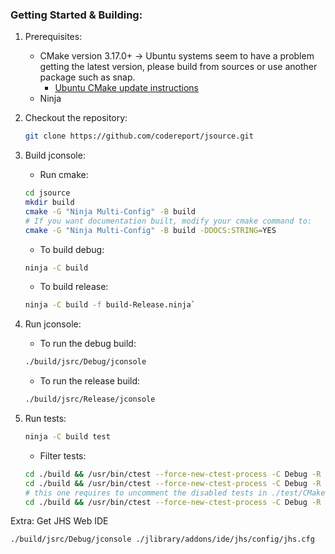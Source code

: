### Getting Started & Building:
1. Prerequisites:
   * CMake version 3.17.0+ -> Ubuntu systems seem to have a problem getting the latest version, please build from sources or use another package such as snap. 
     * [Ubuntu CMake update instructions](https://apt.kitware.com/)
   * Ninja
2. Checkout the repository:
    ```sh
    git clone https://github.com/codereport/jsource.git
    ```
3. Build jconsole:    
   * Run cmake:
    ```sh
    cd jsource
    mkdir build
    cmake -G "Ninja Multi-Config" -B build
    # If you want documentation built, modify your cmake command to:
    cmake -G "Ninja Multi-Config" -B build -DDOCS:STRING=YES
    ```
   * To build debug:
    ```sh
    ninja -C build 
    ```
   * To build release:
    ```sh
    ninja -C build -f build-Release.ninja` 
    ```
4. Run jconsole:
   * To run the debug build:
    ```sh
    ./build/jsrc/Debug/jconsole
    ```
   * To run the release build:
    ```sh
    ./build/jsrc/Release/jconsole
    ```
5. Run tests:
    ```sh
    ninja -C build test
    ```
   * Filter tests:

    ```sh
   cd ./build && /usr/bin/ctest --force-new-ctest-process -C Debug -R hare_ && cd .. #fast
   cd ./build && /usr/bin/ctest --force-new-ctest-process -C Debug -R tortoise_ && cd .. #slow
   # this one requires to uncomment the disabled tests in ./test/CMakeLists.txt
   cd ./build && /usr/bin/ctest --force-new-ctest-process -C Debug -R disabled_ && cd ..
   ```

Extra: Get JHS Web IDE
```
./build/jsrc/Debug/jconsole ./jlibrary/addons/ide/jhs/config/jhs.cfg
```
